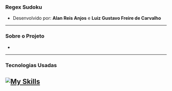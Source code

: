 ### Regex Sudoku
- Desenvolvido por: **Alan Reis Anjos** e **Luiz Gustavo Freire de Carvalho**
---
### Sobre o Projeto
-
---
### Tecnologias Usadas
[![My Skills](https://skillicons.dev/icons?i=py)](https://skillicons.dev)
---